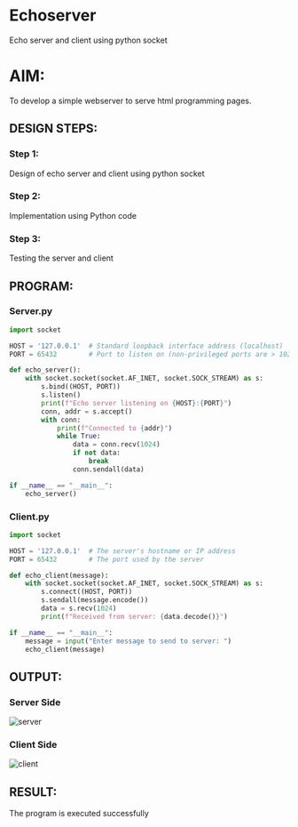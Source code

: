 # Echoserver
Echo server and client using python socket

# AIM:

To develop a simple webserver to serve html programming pages.

## DESIGN STEPS:

### Step 1:

Design of echo server and client using python socket

### Step 2:

Implementation using Python code

### Step 3:

Testing the server and client 

## PROGRAM:

### Server.py
```python
import socket

HOST = '127.0.0.1'  # Standard loopback interface address (localhost)
PORT = 65432        # Port to listen on (non-privileged ports are > 1023)

def echo_server():
    with socket.socket(socket.AF_INET, socket.SOCK_STREAM) as s:
        s.bind((HOST, PORT))
        s.listen()
        print(f"Echo server listening on {HOST}:{PORT}")
        conn, addr = s.accept()
        with conn:
            print(f"Connected to {addr}")
            while True:
                data = conn.recv(1024)
                if not data:
                    break
                conn.sendall(data)

if __name__ == "__main__":
    echo_server()

```
### Client.py
```python
import socket

HOST = '127.0.0.1'  # The server's hostname or IP address
PORT = 65432        # The port used by the server

def echo_client(message):
    with socket.socket(socket.AF_INET, socket.SOCK_STREAM) as s:
        s.connect((HOST, PORT))
        s.sendall(message.encode())
        data = s.recv(1024)
        print(f"Received from server: {data.decode()}")

if __name__ == "__main__":
    message = input("Enter message to send to server: ")
    echo_client(message)

```

## OUTPUT:

### Server Side
![server](https://github.com/Aakashraj04/Echoserver/assets/121117266/281956db-10e2-4004-a08a-a9fba17f12c9)

### Client Side
![client](https://github.com/Aakashraj04/Echoserver/assets/121117266/0331473a-25f5-4f88-9c54-ecb2a1da76e2)

## RESULT:
The program is executed successfully
